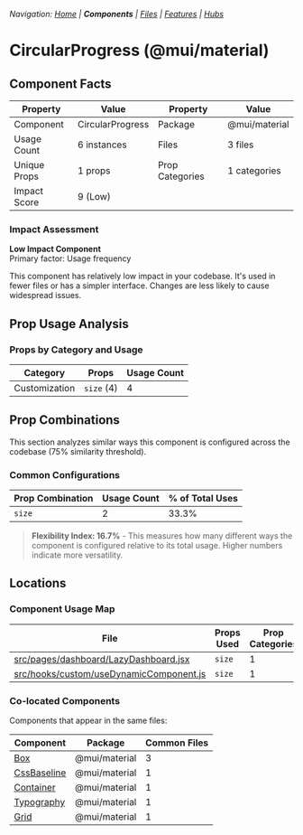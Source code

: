 
*Navigation: [Home](../../index.md) | **Components** | [Files](../../files.md) | [Features](../../features.md) | [Hubs](../../hubs.md)*



# CircularProgress (@mui/material)

## Component Facts

| Property | Value | Property | Value |
|----------|-------|----------|-------|
| Component | CircularProgress | Package | @mui/material |
| Usage Count | 6 instances | Files | 3 files |
| Unique Props | 1 props | Prop Categories | 1 categories |
| Impact Score | 9 (Low) | | |

### Impact Assessment

**Low Impact Component**  
Primary factor: Usage frequency

This component has relatively low impact in your codebase. It&#x27;s used in fewer files or has a simpler interface. Changes are less likely to cause widespread issues.

## Prop Usage Analysis

### Props by Category and Usage

| Category | Props | Usage Count |
|----------|-------|-------------|
| Customization | `size` (4) | 4 |

## Prop Combinations

This section analyzes similar ways this component is configured across the codebase (75% similarity threshold).

### Common Configurations

| Prop Combination | Usage Count | % of Total Uses |
|------------------|-------------|----------------|
| `size` | 2 | 33.3% |

> **Flexibility Index: 16.7%** - This measures how many different ways the component is configured relative to its total usage. Higher numbers indicate more versatility.

## Locations

### Component Usage Map

| File | Props Used | Prop Categories |
|------|------------|----------------|
| [src/pages/dashboard/LazyDashboard.jsx](https://github.com/star4beam/react-import-analyzer/blob/main/test-project/src/pages/dashboard/LazyDashboard.jsx) | `size` | 1 |
| [src/hooks/custom/useDynamicComponent.js](https://github.com/star4beam/react-import-analyzer/blob/main/test-project/src/hooks/custom/useDynamicComponent.js) | `size` | 1 |

### Co-located Components
Components that appear in the same files:

| Component | Package | Common Files |
|-----------|---------|--------------|
| [Box](../@mui_material/Box.md) | @mui/material | 3 |
| [CssBaseline](../@mui_material/CssBaseline.md) | @mui/material | 1 |
| [Container](../@mui_material/Container.md) | @mui/material | 1 |
| [Typography](../@mui_material/Typography.md) | @mui/material | 1 |
| [Grid](../@mui_material/Grid.md) | @mui/material | 1 |
